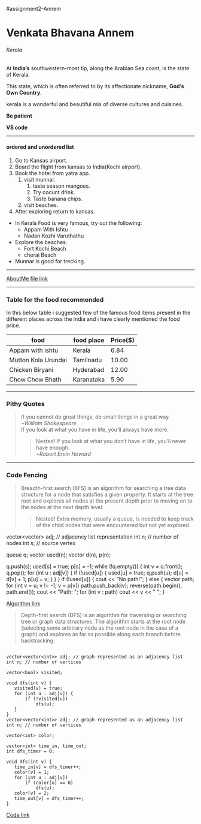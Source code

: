 #assignment2-Annem
# Venkata Bhavana Annem #
###### Kerala #######

At **India’s** southwestern-most tip, along the Arabian Sea coast, is the state of Kerala. 

This state, which is often referred to by its affectionate nickname, **God’s Own Country**.

kerala is a wonderful and beautiful mix of diverse cultures and cuisines.

**Be patient**

**VS code**

<hr/>

#### **ordered and unordered list** ####

1. Go to Kansas airport.
2. Board the flight from kansas to India(Kochi airport).
3. Book the hotel from yatra app.
     1. visit munnar.
        1. taste season mangoes.
        2. Try cocunt drink.
        3. Taste banana chips.
     2. visit beaches.
4. After exploring return to kansas.

* In Kerala Food is very famous, try out the following:
    * Appam With Ishtu 
    * Nadan Kozhi Varuthathu
* Explore the beaches.
    * Fort Kochi Beach
    * cherai Beach
* Munnar is good for trecking.

<hr/>

 [AboutMe file link](https://github.com/bhavana51197/assignment2-Annem/blob/main/AboutMe.md)

 <hr/>

 ### Table for the food recommended ###

 In this below table i suggested few of the famous food items present in the different places across the india
 and i have clearly mentioned the food price. 

 |food                 | food place | Price($) |
 |---------------------| ---------- | -------- |
 | Appam with ishtu    | Kerala     | 6.84     |
 | Mutton Kola Urundai | Tamilnadu  | 10.00    |
 | Chicken Biryani     | Hyderabad  | 12.00    |
 | Chow Chow Bhath     | Karanataka | 5.90     |

 <hr/>

 ### Pithy Quotes ###

 > If you cannot do great things, do small things in a great way.<br/>
 _~William Shakespeare_                                                        
 > If you look at what you have in life, you’ll always have more.
 >> Nested!
 > If you look at what you don’t have in life, you’ll never have enough.<br/>
 _~Robert Ervin Howard_

 <hr/>

 ### Code Fencing ###

 > Breadth-first search (BFS) is an algorithm for searching a tree data structure for a node that satisfies a given property.
 > It starts at the tree root and explores all nodes at the present depth prior to moving on to the nodes at the next depth level. 
 >> Nested!
 > Extra memory, usually a queue, is needed to keep track of the child nodes that were encountered but not yet explored.

 vector<vector<int>> adj;  // adjacency list representation
 int n; // number of nodes
 int s; // source vertex

 queue<int> q;
 vector<bool> used(n);
 vector<int> d(n), p(n);

 q.push(s);
 used[s] = true;
 p[s] = -1;
 while (!q.empty()) {
    int v = q.front();
    q.pop();
    for (int u : adj[v]) {
        if (!used[u]) {
            used[u] = true;
            q.push(u);
            d[u] = d[v] + 1;
            p[u] = v;
        }
    }
 }
 if (!used[u]) {
    cout << "No path!";
 } else {
    vector<int> path;
    for (int v = u; v != -1; v = p[v])
        path.push_back(v);
    reverse(path.begin(), path.end());
    cout << "Path: ";
    for (int v : path)
        cout << v << " ";
 }

 [Algorithm link](https://cp-algorithms.com/graph/breadth-first-search.html)

 > Depth-first search (DFS) is an algorithm for traversing or searching tree or graph data structures.
 > The algorithm starts at the root node (selecting some arbitrary node as the root node in the case of a graph) and explores as far as possible along each branch before backtracking.

 ```

 vector<vector<int>> adj; // graph represented as an adjacency list
 int n; // number of vertices

 vector<bool> visited;

 void dfs(int v) {
    visited[v] = true;
    for (int u : adj[v]) {
        if (!visited[u])
            dfs(u);
    }
 }
 vector<vector<int>> adj; // graph represented as an adjacency list
 int n; // number of vertices

 vector<int> color;

 vector<int> time_in, time_out;
 int dfs_timer = 0;

 void dfs(int v) {
    time_in[v] = dfs_timer++;
    color[v] = 1;
    for (int u : adj[v])
        if (color[u] == 0)
            dfs(u);
    color[v] = 2;
    time_out[v] = dfs_timer++;
 }
 ```
  [Code link](https://cp-algorithms.com/graph/depth-first-search.html)
